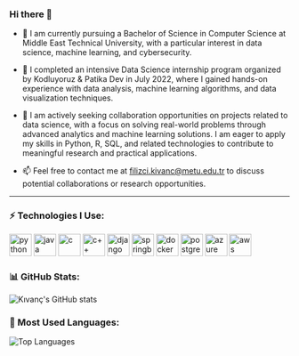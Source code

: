 ### Hi there 👋

- 🔭 I am currently pursuing a Bachelor of Science in Computer Science at Middle East Technical University, with a particular interest in data science, machine learning, and cybersecurity.
  
- 🌱 I completed an intensive Data Science internship program organized by Kodluyoruz & Patika Dev in July 2022, where I gained hands-on experience with data analysis, machine learning algorithms, and data visualization techniques.
  
- 👯 I am actively seeking collaboration opportunities on projects related to data science, with a focus on solving real-world problems through advanced analytics and machine learning solutions. I am eager to apply my skills in Python, R, SQL, and related technologies to contribute to meaningful research and practical applications.
  
- 📫 Feel free to contact me at filizci.kivanc@metu.edu.tr to discuss potential collaborations or research opportunities.

________________________________________________________________________________________________________________________________

### ⚡ Technologies I Use:
<p align="left">
  <img src="https://cdn.jsdelivr.net/gh/devicons/devicon/icons/python/python-original.svg" alt="python" width="40" height="40"/>
  <img src="https://cdn.jsdelivr.net/gh/devicons/devicon/icons/java/java-original.svg" alt="java" width="40" height="40"/>
  <img src="https://cdn.jsdelivr.net/gh/devicons/devicon/icons/c/c-original.svg" alt="c" width="40" height="40"/>
  <img src="https://cdn.jsdelivr.net/gh/devicons/devicon/icons/cplusplus/cplusplus-original.svg" alt="c++" width="40" height="40"/>
  <img src="https://cdn.jsdelivr.net/gh/devicons/devicon/icons/django/django-original.svg" alt="django" width="40" height="40"/>
  <img src="https://cdn.jsdelivr.net/gh/devicons/devicon/icons/spring/spring-original.svg" alt="springboot" width="40" height="40"/>
  <img src="https://cdn.jsdelivr.net/gh/devicons/devicon/icons/docker/docker-original.svg" alt="docker" width="40" height="40"/>
  <img src="https://cdn.jsdelivr.net/gh/devicons/devicon/icons/postgresql/postgresql-original.svg" alt="postgresql" width="40" height="40"/>
  <img src="https://cdn.jsdelivr.net/gh/devicons/devicon/icons/azure/azure-original.svg" alt="azure" width="40" height="40"/>
  <img src="https://cdn.jsdelivr.net/gh/devicons/devicon/icons/amazonwebservices/amazonwebservices-original.svg" alt="aws" width="40" height="40"/>
</p>



### 📊 GitHub Stats:
![Kıvanç's GitHub stats](https://github-readme-stats.vercel.app/api?username=kivancfk&show_icons=true&theme=radical)


### 🧠 Most Used Languages:
![Top Languages](https://github-readme-stats.vercel.app/api/top-langs/?username=kivancfk&layout=compact&theme=radical)



